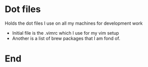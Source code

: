 # Dot files

Holds the dot files I use on all my machines for development work
- Initial file is the .vimrc which I use for my vim setup
- Another is a list of brew packages that I am fond of.

# End
